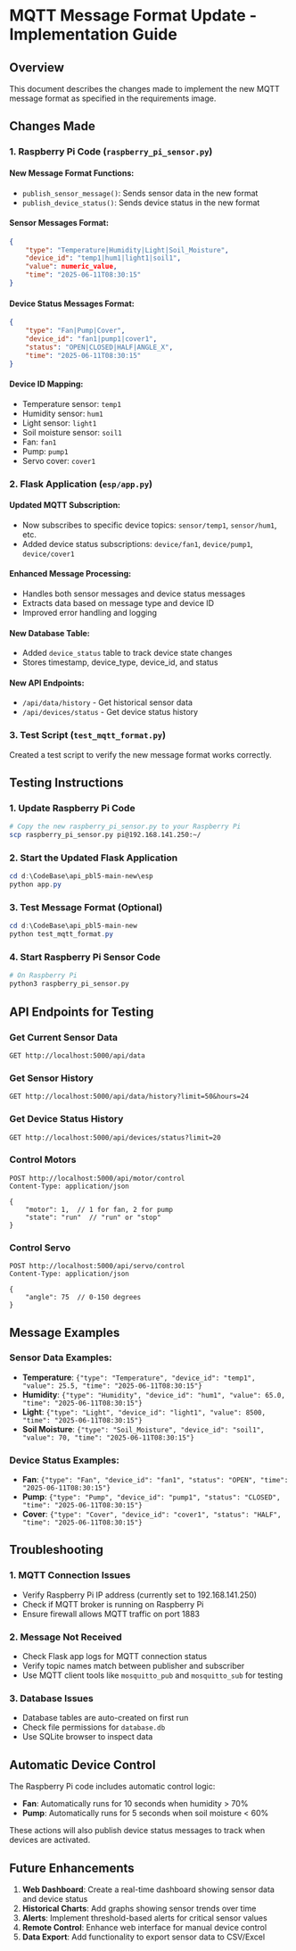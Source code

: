 # MQTT Message Format Update - Implementation Guide

## Overview
This document describes the changes made to implement the new MQTT message format as specified in the requirements image.

## Changes Made

### 1. Raspberry Pi Code (`raspberry_pi_sensor.py`)

#### New Message Format Functions:
- `publish_sensor_message()`: Sends sensor data in the new format
- `publish_device_status()`: Sends device status in the new format

#### Sensor Messages Format:
```json
{
    "type": "Temperature|Humidity|Light|Soil_Moisture",
    "device_id": "temp1|hum1|light1|soil1",
    "value": numeric_value,
    "time": "2025-06-11T08:30:15"
}
```

#### Device Status Messages Format:
```json
{
    "type": "Fan|Pump|Cover",
    "device_id": "fan1|pump1|cover1",
    "status": "OPEN|CLOSED|HALF|ANGLE_X",
    "time": "2025-06-11T08:30:15"
}
```

#### Device ID Mapping:
- Temperature sensor: `temp1`
- Humidity sensor: `hum1`
- Light sensor: `light1`
- Soil moisture sensor: `soil1`
- Fan: `fan1`
- Pump: `pump1`
- Servo cover: `cover1`

### 2. Flask Application (`esp/app.py`)

#### Updated MQTT Subscription:
- Now subscribes to specific device topics: `sensor/temp1`, `sensor/hum1`, etc.
- Added device status subscriptions: `device/fan1`, `device/pump1`, `device/cover1`

#### Enhanced Message Processing:
- Handles both sensor messages and device status messages
- Extracts data based on message type and device ID
- Improved error handling and logging

#### New Database Table:
- Added `device_status` table to track device state changes
- Stores timestamp, device_type, device_id, and status

#### New API Endpoints:
- `/api/data/history` - Get historical sensor data
- `/api/devices/status` - Get device status history

### 3. Test Script (`test_mqtt_format.py`)
Created a test script to verify the new message format works correctly.

## Testing Instructions

### 1. Update Raspberry Pi Code
```bash
# Copy the new raspberry_pi_sensor.py to your Raspberry Pi
scp raspberry_pi_sensor.py pi@192.168.141.250:~/
```

### 2. Start the Updated Flask Application
```powershell
cd d:\CodeBase\api_pbl5-main-new\esp
python app.py
```

### 3. Test Message Format (Optional)
```powershell
cd d:\CodeBase\api_pbl5-main-new
python test_mqtt_format.py
```

### 4. Start Raspberry Pi Sensor Code
```bash
# On Raspberry Pi
python3 raspberry_pi_sensor.py
```

## API Endpoints for Testing

### Get Current Sensor Data
```
GET http://localhost:5000/api/data
```

### Get Sensor History
```
GET http://localhost:5000/api/data/history?limit=50&hours=24
```

### Get Device Status History
```
GET http://localhost:5000/api/devices/status?limit=20
```

### Control Motors
```
POST http://localhost:5000/api/motor/control
Content-Type: application/json

{
    "motor": 1,  // 1 for fan, 2 for pump
    "state": "run"  // "run" or "stop"
}
```

### Control Servo
```
POST http://localhost:5000/api/servo/control
Content-Type: application/json

{
    "angle": 75  // 0-150 degrees
}
```

## Message Examples

### Sensor Data Examples:
- **Temperature**: `{"type": "Temperature", "device_id": "temp1", "value": 25.5, "time": "2025-06-11T08:30:15"}`
- **Humidity**: `{"type": "Humidity", "device_id": "hum1", "value": 65.0, "time": "2025-06-11T08:30:15"}`
- **Light**: `{"type": "Light", "device_id": "light1", "value": 8500, "time": "2025-06-11T08:30:15"}`
- **Soil Moisture**: `{"type": "Soil_Moisture", "device_id": "soil1", "value": 70, "time": "2025-06-11T08:30:15"}`

### Device Status Examples:
- **Fan**: `{"type": "Fan", "device_id": "fan1", "status": "OPEN", "time": "2025-06-11T08:30:15"}`
- **Pump**: `{"type": "Pump", "device_id": "pump1", "status": "CLOSED", "time": "2025-06-11T08:30:15"}`
- **Cover**: `{"type": "Cover", "device_id": "cover1", "status": "HALF", "time": "2025-06-11T08:30:15"}`

## Troubleshooting

### 1. MQTT Connection Issues
- Verify Raspberry Pi IP address (currently set to 192.168.141.250)
- Check if MQTT broker is running on Raspberry Pi
- Ensure firewall allows MQTT traffic on port 1883

### 2. Message Not Received
- Check Flask app logs for MQTT connection status
- Verify topic names match between publisher and subscriber
- Use MQTT client tools like `mosquitto_pub` and `mosquitto_sub` for testing

### 3. Database Issues
- Database tables are auto-created on first run
- Check file permissions for `database.db`
- Use SQLite browser to inspect data

## Automatic Device Control

The Raspberry Pi code includes automatic control logic:
- **Fan**: Automatically runs for 10 seconds when humidity > 70%
- **Pump**: Automatically runs for 5 seconds when soil moisture < 60%

These actions will also publish device status messages to track when devices are activated.

## Future Enhancements

1. **Web Dashboard**: Create a real-time dashboard showing sensor data and device status
2. **Historical Charts**: Add graphs showing sensor trends over time
3. **Alerts**: Implement threshold-based alerts for critical sensor values
4. **Remote Control**: Enhance web interface for manual device control
5. **Data Export**: Add functionality to export sensor data to CSV/Excel
